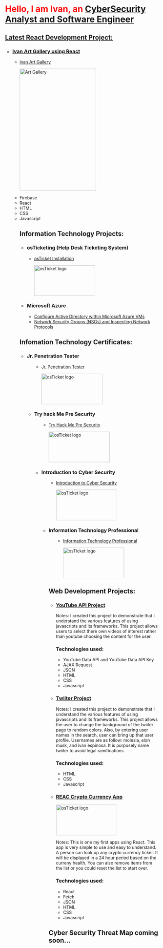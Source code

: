 <h1 style ="color:red;"> Hello, I am Ivan, an <a href= "https://www.linkedin.com/in/ivan-espinosa-5a28b459/"> CyberSecurity Analyst and Software Engineer </h1>

  
  <h2>Latest React Development Project:</h2>

  <ul style="list-style-type:circle;">
  <h3><li>Ivan Art Gallery using React</li></h3>
   <ul style="list-style-type:circle;">
     
  <li><a href="https://github.com/iespinosa3/IvanArtGallery">Ivan Art Gallery</a></li>
   <p align="left">
  <img width="250px" height="400px" src="https://d1ka0itfguscri.cloudfront.net/r5Jl/2023/09/18/07/49/c0QFidVCgu7/preview.jpg" alt="Art Gallery"/>
  </p>
  <li>Firebase </li>  <li>React</li>   <li>HTML</li>   <li>CSS</li>   <li>Javascript</li>  

  
  
  
  
  
  <h2>Information Technology Projects:</h2>

  <ul style="list-style-type:circle;">
  <h3><li>osTicketing (Help Desk Ticketing System)</li></h3>
   <ul style="list-style-type:circle;">
     
  <li><a href="https://github.com/iespinosa3/osTicket_Installation">osTicket Installation</a></li>
   <p align="left">
  <img width="200px" height="100px" src="https://d1ka0itfguscri.cloudfront.net/r5Jl/2023/04/13/00/48/c0fIcJVa79u/preview.jpg" alt="osTicket logo"/>
  </p>


  
  </ul>  
  </ul>  
  <ul style="list-style-type:circle;">
  <h3><li>Microsoft Azure</li></h3>
   <ul style="list-style-type:circle;">
 
  <li><a href="https://github.com/iespinosa3/active_directory"> Configure Active Directory within Microsoft Azure VMs</a></li>
   <li><a href="https://github.com/iespinosa3/network_security_groups"> Network Security Groups (NSGs) and Inspecting Network Protocols</a></li>
       </ul> 
  </ul>  
  

<h2>Infomation Technology Certificates:</h2>
  <ul style="list-style-type:circle;">
  <h3><li>Jr. Penetration Tester</li></h3>
     <ul style="list-style-type:circle;">
 
   <ul style="list-style-type:circle;">
  <li><a href="https://github.com/iespinosa3/Certificates-of-Completion">Jr. Penetration Tester</a></li>
    <p align="left">
<img width="200px" height="100px" src="https://tryhackme-certificates.s3-eu-west-1.amazonaws.com/THM-PXINQ3FYNB.png" alt="osTicket logo"/>
</p>

  
  </ul>  
  </ul> 
  <ul style="list-style-type:circle;">
  <h3><li>Try hack Me Pre Security</li></h3>
     <ul style="list-style-type:circle;">
 
   <ul style="list-style-type:circle;">
  <li><a href="https://github.com/iespinosa3/Certificates-of-Completion">Try Hack Me Pre Security</a></li>
    <p align="left">
<img width="200px" height="100px" src="https://tryhackme-certificates.s3-eu-west-1.amazonaws.com/THM-V99LLX8058.png" alt="osTicket logo"/>
</p>

  
  </ul>  
  </ul>  
    
 <ul style="list-style-type:circle;">
  <h3><li>Introduction to Cyber Security</li></h3>
     <ul style="list-style-type:circle;">
 
   <ul style="list-style-type:circle;">
  <li><a href="https://github.com/iespinosa3/Certificates-of-Completion">Introduction to Cyber Security</a></li>
<p align="left">
<img width="200px" height="100px" src="https://tryhackme-certificates.s3-eu-west-1.amazonaws.com/THM-YSBJ30KLKW.png" alt="osTicket logo"/>
</p>

  
  </ul>  
  </ul>  
  
 <ul style="list-style-type:circle;">
  <h3><li>Information Technology Professional</li></h3>
     <ul style="list-style-type:circle;">
 
   <ul style="list-style-type:circle;">
  <li><a href="https://github.com/iespinosa3/Certificates-of-Completion">Information Technology Professional</a></li>
<p align="left">
<img width="200px" height="100px"  src="https://d1ka0itfguscri.cloudfront.net/r5Jl/2023/05/11/18/41/c0hXFpVAQvt/preview.jpg" alt="osTicket logo"/>
</p>
  
  </ul>  
  </ul>  
   
<h2>Web Development Projects:</h2>

  <ul style="list-style-type:circle;">
  <h3><li><a href="https://github.com/iespinosa3/youtubeAPI">YouTube API Project</a></li></h3>
  <p>Notes: I created this project to demonstrate that I understand the various features of using javascripts and its frameworks.
            This project allows users to select there own videos of interest rather than youtube choosing the content for the user.
  
  </p>
  <h3>Technologies used:</h3>
   <ul style="list-style-type:circle;">
  <li>YouTube Data API and YouTube Data API Key</li>
  <li> AJAX Request </li>  <li>JSON</li>   <li>HTML</li>   <li>CSS</li>   <li>Javascript</li>  
 


 
     
  
  </ul>  
  </ul> 
  <ul style="list-style-type:circle;">
 <h3><li><a href="https://github.com/iespinosa3/twiiterProject">Twiiter Project</a></li></h3>
  <p>Notes: I created this project to demonstrate that I understand the various features of using javascripts and its frameworks.
            This project allows the user to change the background of the twiiter page to random colors. Also, by entering user names
            in the search, user can bring up that user profile. Usernames are as follow:  molesia, elon musk, and ivan  espinosa. 
            It is purposely name twiiter to avoid legal ramifications.
  
  </p>
   <h3>Technologies used:</h3>
   <ul style="list-style-type:circle;">
  <li>HTML</li>  <li>CSS</li>  <li>Javascript</li> 
  
 

  </ul>  
  </ul>
<ul style="list-style-type:circle;">
  <h3><li><a href="https://github.com/iespinosa3/REAC-Crypto-App">REAC Crypto Currency App</a></li></h3>
  <p align="left">
<img height="100px" width="200px" src="https://d1ka0itfguscri.cloudfront.net/r5Jl/2023/08/15/18/49/c0joFdVpjV7/preview.jpg" alt="osTicket logo"/>
</p>

  <p>Notes: This is one my first apps using React. This app is very simple to use and easy to understand. A person can look up any crypto currency ticker. It will be
             displayed in a 24 hour period based on the curreny health. You can also remove items from the list or you could reset the list to start over.
  </p>
  <h3>Technologies used:</h3>
   <ul style="list-style-type:circle;">
  <li>React</li> <li>Fetch</li>  <li>JSON</li> <li>HTML</li>  <li>CSS</li>  <li>Javascript</li>   

  
 
  
 
 
     
  
  </ul>  
  </ul> 
  
  <h2>Cyber Security Threat Map coming soon...</h2>


<!---
iespinosa3/iespinosa3 is a ✨ special ✨ repository because its `README.md` (this file) appears on your GitHub profile.
You can click the Preview link to take a look at your changes.
--->
